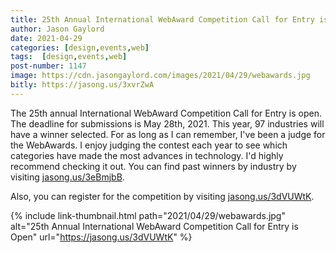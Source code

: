 ```yaml
---
title: 25th Annual International WebAward Competition Call for Entry is Open
author: Jason Gaylord
date: 2021-04-29
categories: [design,events,web]
tags:  [design,events,web]
post-number: 1147
image: https://cdn.jasongaylord.com/images/2021/04/29/webawards.jpg
bitly: https://jasong.us/3xvrZwA
---
```


The 25th annual International WebAward Competition Call for Entry is open. The deadline for submissions is May 28th, 2021. This year, 97 industries will have a winner selected. For as long as I can remember, I've been a judge for the WebAwards. I enjoy judging the contest each year to see which categories have made the most advances in technology. I'd highly recommend checking it out. You can find past winners by industry by visiting [jasong.us/3eBmjbB](https://jasong.us/3eBmjbB).

Also, you can register for the competition by visiting [jasong.us/3dVUWtK](https://jasong.us/3dVUWtK).

{% include link-thumbnail.html path="2021/04/29/webawards.jpg" alt="25th Annual International WebAward Competition Call for Entry is Open" url="https://jasong.us/3dVUWtK" %}